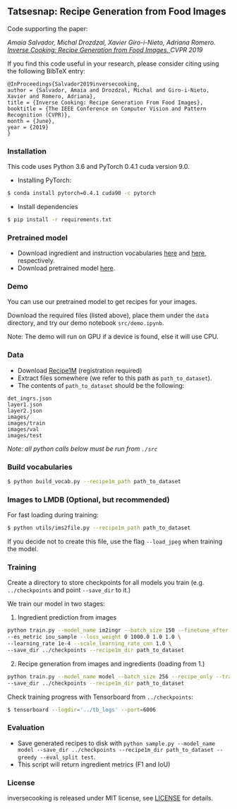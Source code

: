 ## Tatsesnap: Recipe Generation from Food Images

Code supporting the paper:

*Amaia Salvador, Michal Drozdzal, Xavier Giro-i-Nieto, Adriana Romero.
[Inverse Cooking: Recipe Generation from Food Images. ](https://arxiv.org/abs/1812.06164)
CVPR 2019*


If you find this code useful in your research, please consider citing using the
following BibTeX entry:

```
@InProceedings{Salvador2019inversecooking,
author = {Salvador, Amaia and Drozdzal, Michal and Giro-i-Nieto, Xavier and Romero, Adriana},
title = {Inverse Cooking: Recipe Generation From Food Images},
booktitle = {The IEEE Conference on Computer Vision and Pattern Recognition (CVPR)},
month = {June},
year = {2019}
}
```

### Installation

This code uses Python 3.6 and PyTorch 0.4.1 cuda version 9.0.

- Installing PyTorch:
```bash
$ conda install pytorch=0.4.1 cuda90 -c pytorch
```

- Install dependencies
```bash
$ pip install -r requirements.txt
```

### Pretrained model

- Download ingredient and instruction vocabularies [here](https://dl.fbaipublicfiles.com/inversecooking/ingr_vocab.pkl) and [here](https://dl.fbaipublicfiles.com/inversecooking/instr_vocab.pkl), respectively.
- Download pretrained model [here](https://dl.fbaipublicfiles.com/inversecooking/modelbest.ckpt).

### Demo

You can use our pretrained model to get recipes for your images.

Download the required files (listed above), place them under the ```data``` directory, and try our demo notebook ```src/demo.ipynb```.

Note: The demo will run on GPU if a device is found, else it will use CPU.

### Data

- Download [Recipe1M](http://im2recipe.csail.mit.edu/dataset/download) (registration required)
- Extract files somewhere (we refer to this path as ```path_to_dataset```).
- The contents of ```path_to_dataset``` should be the following:
```
det_ingrs.json
layer1.json
layer2.json
images/
images/train
images/val
images/test
```

*Note: all python calls below must be run from ```./src```*
### Build vocabularies

```bash
$ python build_vocab.py --recipe1m_path path_to_dataset
```

### Images to LMDB (Optional, but recommended)

For fast loading during training:

```bash
$ python utils/ims2file.py --recipe1m_path path_to_dataset
```

If you decide not to create this file, use the flag ```--load_jpeg``` when training the model.

### Training

Create a directory to store checkpoints for all models you train
(e.g. ```../checkpoints``` and point ```--save_dir``` to it.)

We train our model in two stages:

1. Ingredient prediction from images

```bash
python train.py --model_name im2ingr --batch_size 150 --finetune_after 0 --ingrs_only \
--es_metric iou_sample --loss_weight 0 1000.0 1.0 1.0 \
--learning_rate 1e-4 --scale_learning_rate_cnn 1.0 \
--save_dir ../checkpoints --recipe1m_dir path_to_dataset
```

2. Recipe generation from images and ingredients (loading from 1.)

```bash
python train.py --model_name model --batch_size 256 --recipe_only --transfer_from im2ingr \
--save_dir ../checkpoints --recipe1m_dir path_to_dataset
```

Check training progress with Tensorboard from ```../checkpoints```:

```bash
$ tensorboard --logdir='../tb_logs' --port=6006
```

### Evaluation

- Save generated recipes to disk with
```python sample.py --model_name model --save_dir ../checkpoints --recipe1m_dir path_to_dataset --greedy --eval_split test```.
- This script will return ingredient metrics (F1 and IoU)

### License

inversecooking is released under MIT license, see [LICENSE](LICENSE.md) for details.
